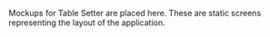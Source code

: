 Mockups for Table Setter are placed here. These are static screens representing the layout of the application.
